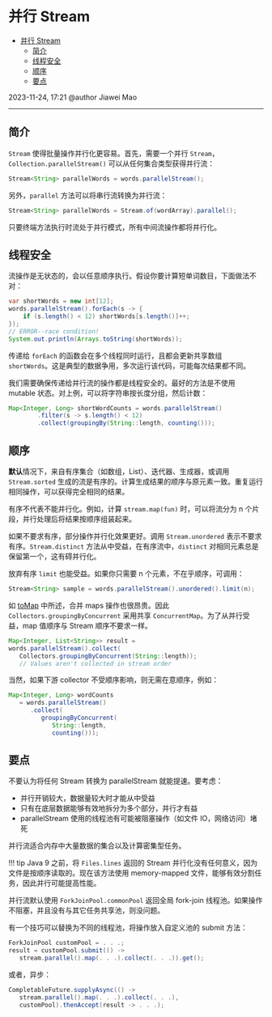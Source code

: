 # 并行 Stream

- [并行 Stream](#并行-stream)
  - [简介](#简介)
  - [线程安全](#线程安全)
  - [顺序](#顺序)
  - [要点](#要点)

2023-11-24, 17:21
@author Jiawei Mao
****

## 简介

`Stream` 使得批量操作并行化更容易。首先，需要一个并行 `Stream`，`Collection.parallelStream()` 可以从任何集合类型获得并行流：

```java
Stream<String> parallelWords = words.parallelStream();
```

另外，`parallel` 方法可以将串行流转换为并行流：

```java
Stream<String> parallelWords = Stream.of(wordArray).parallel();
```

只要终端方法执行时流处于并行模式，所有中间流操作都将并行化。

## 线程安全

流操作是无状态的，会以任意顺序执行。假设你要计算短单词数目，下面做法不对：

```java
var shortWords = new int[12];
words.parallelStream().forEach(s -> {
    if (s.length() < 12) shortWords[s.length()]++;
});
// ERROR--race condition! 
System.out.println(Arrays.toString(shortWords));
```

传递给 `forEach` 的函数会在多个线程同时运行，且都会更新共享数组 `shortWords`。这是典型的数据争用，多次运行该代码，可能每次结果都不同。

我们需要确保传递给并行流的操作都是线程安全的。最好的方法是不使用 mutable 状态。对上例，可以将字符串按长度分组，然后计数：

```java
Map<Integer, Long> shortWordCounts = words.parallelStream()
        .filter(s -> s.length() < 12)
        .collect(groupingBy(String::length, counting()));
```

## 顺序

**默认**情况下，来自有序集合（如数组，List）、迭代器、生成器，或调用 `Stream.sorted` 生成的流是有序的。计算生成结果的顺序与原元素一致。重复运行相同操作，可以获得完全相同的结果。

有序不代表不能并行化。例如，计算 `stream.map(fun)` 时，可以将流分为 n 个片段，并行处理后将结果按顺序组装起来。

如果不要求有序，部分操作并行化效果更好。调用 `Stream.unordered` 表示不要求有序。`Stream.distinct` 方法从中受益，在有序流中，`distinct` 对相同元素总是保留第一个，这有碍并行化。

放弃有序 `limit` 也能受益。如果你只需要 n 个元素，不在乎顺序，可调用：

```java
Stream<String> sample = words.parallelStream().unordered().limit(n);
```

如 [toMap](toMap.md) 中所述，合并 maps 操作也很昂贵。因此 `Collectors.groupingByConcurrent` 采用共享 `ConcurrentMap`。为了从并行受益，map 值顺序与 Stream 顺序不要求一样。

```java
Map<Integer, List<String>> result = 
words.parallelStream().collect( 
   Collectors.groupingByConcurrent(String::length)); 
   // Values aren't collected in stream order
```

当然，如果下游 collector 不受顺序影响，则无需在意顺序，例如：

```java
Map<Integer, Long> wordCounts 
   = words.parallelStream() 
      .collect( 
         groupingByConcurrent( 
            String::length, 
            counting()));
```

## 要点

不要认为将任何 Stream 转换为 parallelStream 就能提速。要考虑：

- 并行开销较大，数据量较大时才能从中受益
- 只有在底层数据能够有效地拆分为多个部分，并行才有益
- parallelStream 使用的线程池有可能被阻塞操作（如文件 IO，网络访问）堵死

并行流适合内存中大量数据的集合以及计算密集型任务。

!!! tip
    Java 9 之前，将 `Files.lines` 返回的 Stream 并行化没有任何意义，因为文件是按顺序读取的。现在该方法使用 memory-mapped 文件，能够有效分割任务，因此并行可能提高性能。

并行流默认使用 `ForkJoinPool.commonPool` 返回全局 fork-join 线程池。如果操作不阻塞，并且没有与其它任务共享池，则没问题。

有一个技巧可以替换为不同的线程池，将操作放入自定义池的 submit 方法：

```java
ForkJoinPool customPool = . . .; 
result = customPool.submit(() -> 
   stream.parallel().map(. . .).collect(. . .)).get();
```

或者，异步：

```java
CompletableFuture.supplyAsync(() -> 
   stream.parallel().map(. . .).collect(. . .), 
   customPool).thenAccept(result -> . . .);
```

